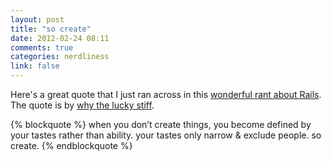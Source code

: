 ```yaml
---
layout: post
title: "so create"
date: 2012-02-24 08:11
comments: true
categories: nerdliness
link: false
---
```

Here's a great quote that I just ran across in this [wonderful rant about Rails](http://gilesbowkett.blogspot.in/2012/02/rails-went-off-rails-why-im-rebuilding.html "Rails when off the rails"). The quote is by [why the lucky stiff](http://en.wikipedia.org/wiki/Why_the_lucky_stiff "_why").

{% blockquote %}
when you don’t create things, you become defined by your tastes rather than ability. your tastes only narrow & exclude people. so create.
{% endblockquote %}

